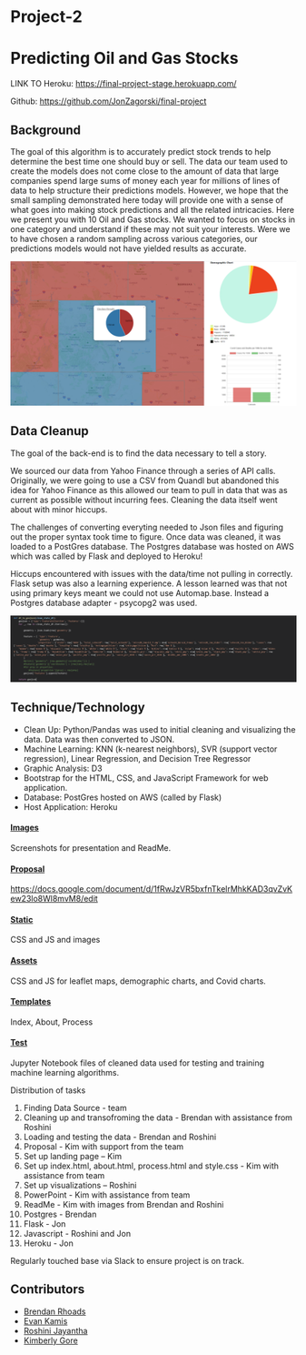 # Project-2
# Predicting Oil and Gas Stocks
LINK TO Heroku: https://final-project-stage.herokuapp.com/

Github: https://github.com/JonZagorski/final-project


## Background
The goal of this algorithm is to accurately predict stock trends to help determine the best time one should buy or sell. The data our team used to create the models does not come close to the amount of data that large companies spend large sums of money each year for millions of lines of data to help structure their predictions models.  However, we hope that the small sampling demonstrated here today will provide one with a sense of what goes into making stock predictions and all the related intricacies. Here we present you with 10 Oil and Gas stocks. We wanted to focus on stocks in one category and understand if these may not suit your interests. Were we to have chosen a random sampling across various categories, our predictions models would not have yielded results as accurate.


![](https://github.com/KGore12/Group_Project_2/blob/main/Images/View2.PNG)

## Data Cleanup
The goal of the back-end is to find the data necessary to tell a story. 

We sourced our data from Yahoo Finance through a series of API calls. Originally, we were going to use a CSV from Quandl but abandoned this idea for Yahoo Finance as this allowed our team to pull in data that was as current as possible without incurring fees. Cleaning the data itself went about with minor hiccups.  

The challenges of converting everyting needed to Json files and figuring out the proper syntax took time to figure.  Once data was cleaned, it was loaded to a PostGres database. The Postgres database was hosted on AWS which was called by Flask and deployed to Heroku!

Hiccups encountered with issues with the data/time not pulling in correctly. Flask setup was also a learning experience.  A lesson learned was that not using primary keys meant we could not use Automap.base. Instead a Postgres database adapter - psycopg2 was used. 

![](https://github.com/KGore12/Group_Project_2/blob/main/Images/GeoJSON_function.PNG)

## Technique/Technology 
* Clean Up:  Python/Pandas was used to initial cleaning and visualizing the data. Data was then converted to JSON.
* Machine Learning:  KNN (k-nearest neighbors), SVR (support vector regression), Linear Regression, and Decision Tree Regressor
* Graphic Analysis: D3
* Bootstrap for the HTML, CSS, and JavaScript Framework for web application.
* Database: PostGres hosted on AWS (called by Flask)
* Host Application:  Heroku


#### [Images](Images)
Screenshots for presentation and ReadMe.

#### [Proposal](Proposal)
https://docs.google.com/document/d/1fRwJzVR5bxfnTkelrMhkKAD3qvZvKew23lo8Wl8mvM8/edit

#### [Static](Static)
CSS and JS and images

#### [Assets](assets)
CSS and JS for leaflet maps, demographic charts, and Covid charts.

#### [Templates](templates)
Index, About, Process 

#### [Test](test)
Jupyter Notebook files of cleaned data used for testing and training machine learning algorithms.




Distribution of tasks
1.	Finding Data Source - team
2.	Cleaning up and transofroming the data - Brendan with assistance from Roshini
3.	Loading and testing the data - Brendan and Roshini 
4.	Proposal - Kim with support from the team
5.	Set up landing page – Kim
6.	Set up index.html, about.html, process.html and style.css - Kim with assistance from team
7.  Set up visualizations – Roshini
8.	PowerPoint - Kim with assistance from team
9. ReadMe - Kim with images from Brendan and Roshini
10. Postgres - Brendan
11. Flask - Jon
12.	Javascript - Roshini and Jon
13. Heroku - Jon

Regularly touched base via Slack to ensure project is on track.

## Contributors
* [Brendan Rhoads](https://github.com/BRhoads1155)
* [Evan Kamis](https://github.com/EvanK215/)
* [Roshini Jayantha](https://github.com/RoshiniGau/)
* [Kimberly Gore](https://github.com/KGore12)
